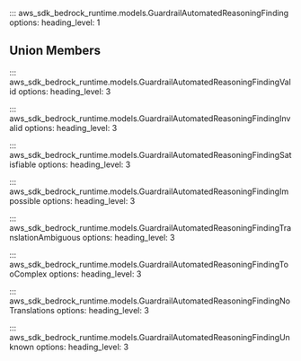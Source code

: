 ::: aws_sdk_bedrock_runtime.models.GuardrailAutomatedReasoningFinding
    options:
        heading_level: 1

## Union Members

::: aws_sdk_bedrock_runtime.models.GuardrailAutomatedReasoningFindingValid
    options:
        heading_level: 3

::: aws_sdk_bedrock_runtime.models.GuardrailAutomatedReasoningFindingInvalid
    options:
        heading_level: 3

::: aws_sdk_bedrock_runtime.models.GuardrailAutomatedReasoningFindingSatisfiable
    options:
        heading_level: 3

::: aws_sdk_bedrock_runtime.models.GuardrailAutomatedReasoningFindingImpossible
    options:
        heading_level: 3

::: aws_sdk_bedrock_runtime.models.GuardrailAutomatedReasoningFindingTranslationAmbiguous
    options:
        heading_level: 3

::: aws_sdk_bedrock_runtime.models.GuardrailAutomatedReasoningFindingTooComplex
    options:
        heading_level: 3

::: aws_sdk_bedrock_runtime.models.GuardrailAutomatedReasoningFindingNoTranslations
    options:
        heading_level: 3

::: aws_sdk_bedrock_runtime.models.GuardrailAutomatedReasoningFindingUnknown
    options:
        heading_level: 3
